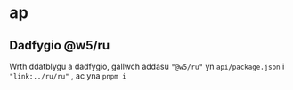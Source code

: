 # ap

## Dadfygio @w5/ru

Wrth ddatblygu a dadfygio, gallwch addasu `"@w5/ru"` yn `api/package.json` i `"link:../ru/ru"` , ac yna `pnpm i`
